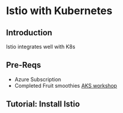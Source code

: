 # Istio with Kubernetes

## Introduction

Istio integrates well with K8s

## Pre-Reqs

- Azure Subscription
- Completed Fruit smoothies [AKS workshop](https://www.aksworkshop.io)
 

## Tutorial: Install Istio
